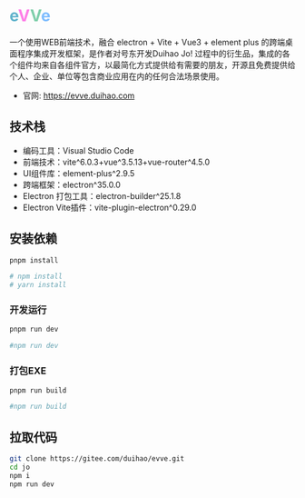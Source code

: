 # <span style="color: #148eb4aa;">e</span><span style="color: #ff40dcaa;">V</span><span style="color: #42b883aa;">V</span><span style="color: #409effaa;">e</span>

一个使用WEB前端技术，融合 electron + Vite + Vue3 + element plus 的跨端桌面程序集成开发框架，是作者对号东开发Duihao Jo! 过程中的衍生品，集成的各个组件均来自各组件官方，以最简化方式提供给有需要的朋友，开源且免费提供给个人、企业、单位等包含商业应用在内的任何合法场景使用。

- 官网: <https://evve.duihao.com>

## 技术栈

- 编码工具：Visual Studio Code
- 前端技术：vite^6.0.3+vue^3.5.13+vue-router^4.5.0
- UI组件库：element-plus^2.9.5
- 跨端框架：electron^35.0.0
- Electron 打包工具：electron-builder^25.1.8
- Electron Vite插件：vite-plugin-electron^0.29.0

## 安装依赖

```bash
pnpm install

# npm install
# yarn install
```

### 开发运行

```bash
pnpm run dev

#npm run dev
```

### 打包EXE

```bash
pnpm run build

#npm run build
```

## 拉取代码

```bash
git clone https://gitee.com/duihao/evve.git
cd jo
npm i
npm run dev
```
